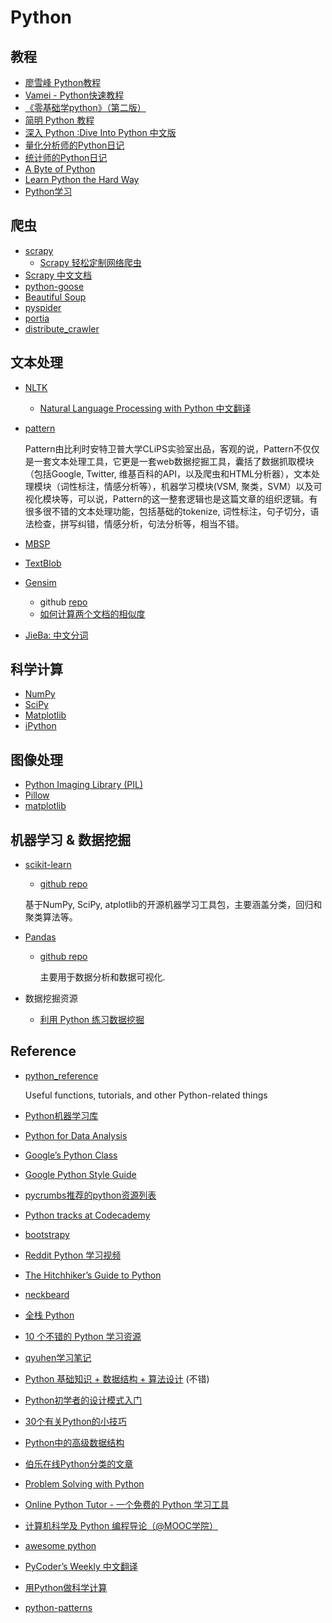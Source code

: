 # Python

## 教程
- [廖雪峰 Python教程](http://www.liaoxuefeng.com/wiki/001374738125095c955c1e6d8bb493182103fac9270762a000)
- [Vamei - Python快速教程](http://www.cnblogs.com/vamei/archive/2012/09/13/2682778.html)
- [《零基础学python》（第二版）](https://github.com/qiwsir/StarterLearningPython)
- [简明 Python 教程](http://woodpecker.org.cn/abyteofpython_cn/chinese/index.html)
- [深入 Python :Dive Into Python 中文版](http://woodpecker.org.cn/diveintopython/toc/index.html)
- [量化分析师的Python日记](https://app.wmcloud.com/mercury/community/share/54c89443f9f06c276f651a52)
- [统计师的Python日记](http://mp.weixin.qq.com/s?__biz=MjM5MDEzNDAyNQ==&mid=200997042&idx=1&sn=99b0f9426d5c6f1d7eda975aafcdc284&3rd=MzA3MDU4NTYzMw==&scene=6#rd)
- [A Byte of Python](http://www.swaroopch.com/notes/python/)
- [Learn Python the Hard Way](http://learnpythonthehardway.org/book/)
- [Python学习](http://www.cnblogs.com/feeland/category/667460.html)

## 爬虫
- [scrapy](https://github.com/scrapy/scrapy)
  * [Scrapy 轻松定制网络爬虫](http://blog.pluskid.org/?p=366)
- [Scrapy 中文文档](http://scrapy-chs.readthedocs.org/zh_CN/latest/index.html)
- [python-goose](https://github.com/grangier/python-goose)
- [Beautiful Soup](http://www.crummy.com/software/BeautifulSoup/)
- [pyspider](https://github.com/binux/pyspider)
- [portia](https://github.com/scrapinghub/portia)
- [distribute_crawler](https://github.com/gnemoug/distribute_crawler)

## 文本处理
- [NLTK](http://www.nltk.org/)
  * [Natural Language Processing with Python 中文翻译](http://www.52nlp.cn/%E6%8E%A8%E8%8D%90%EF%BC%8D%E7%94%A8python%E8%BF%9B%E8%A1%8C%E8%87%AA%E7%84%B6%E8%AF%AD%E8%A8%80%E5%A4%84%E7%90%86%EF%BC%8D%E4%B8%AD%E6%96%87%E7%BF%BB%E8%AF%91-nltk%E9%85%8D%E5%A5%97%E4%B9%A6)
- [pattern](http://www.clips.ua.ac.be/pattern)
    
    Pattern由比利时安特卫普大学CLiPS实验室出品，客观的说，Pattern不仅仅是一套文本处理工具，它更是一套web数据挖掘工具，囊括了数据抓取模块（包括Google, Twitter, 维基百科的API，以及爬虫和HTML分析器），文本处理模块（词性标注，情感分析等），机器学习模块(VSM, 聚类，SVM）以及可视化模块等，可以说，Pattern的这一整套逻辑也是这篇文章的组织逻辑。有很多很不错的文本处理功能，包括基础的tokenize, 词性标注，句子切分，语法检查，拼写纠错，情感分析，句法分析等，相当不错。

- [MBSP](http://www.clips.ua.ac.be/pages/MBSP)
- [TextBlob](http://textblob.readthedocs.org/en/dev/)
- [Gensim](http://radimrehurek.com/gensim/index.html)
  * github [repo](https://github.com/piskvorky/gensim)
  * [如何计算两个文档的相似度](http://www.52nlp.cn/%E5%A6%82%E4%BD%95%E8%AE%A1%E7%AE%97%E4%B8%A4%E4%B8%AA%E6%96%87%E6%A1%A3%E7%9A%84%E7%9B%B8%E4%BC%BC%E5%BA%A6%E4%B8%80)
- [JieBa: 中文分词](https://github.com/fxsjy/jieba)

## 科学计算
- [NumPy](http://www.numpy.org/)
- [SciPy](http://www.scipy.org/)
- [Matplotlib](http://matplotlib.org/)
- [iPython](http://ipython.org/)

## 图像处理
- [Python Imaging Library (PIL)](http://www.pythonware.com/products/pil/)
- [Pillow](https://github.com/python-pillow/Pillow)
- [matplotlib](http://matplotlib.org/)

## 机器学习 & 数据挖掘
- [scikit-learn](http://scikit-learn.org/)
  * [github repo](https://github.com/scikit-learn/scikit-learn)

  基于NumPy, SciPy, atplotlib的开源机器学习工具包，主要涵盖分类，回归和聚类算法等。

- [Pandas](http://pandas.pydata.org/)
  * [github repo](https://github.com/pydata/pandas)

    主要用于数据分析和数据可视化.

- 数据挖掘资源
  * [利用 Python 练习数据挖掘](http://python.jobbole.com/83563/)

## Reference
- [python_reference](https://github.com/rasbt/python_reference)

    Useful functions, tutorials, and other Python-related things

- [Python机器学习库](http://qxde01.blog.163.com/blog/static/67335744201368101922991/)
- [Python for Data Analysis](http://bin.sc/Readings/Programming/Python/Python%20for%20Data%20Analysis/Python_for_Data_Analysis.pdf)
- [Google’s Python Class](https://developers.google.com/edu/python/)
- [Google Python Style Guide](http://google-styleguide.googlecode.com/svn/trunk/pyguide.html)
- [pycrumbs推荐的python资源列表](https://github.com/kirang89/pycrumbs/blob/master/pycrumbs.md)
- [Python tracks at Codecademy](http://www.codecademy.com/tracks/python)
- [bootstrapy](https://github.com/kirang89/bootstrapy)
- [Reddit Python 学习视频](http://www.reddit.com/r/Python/comments/1rs7ub/what_are_some_mustwatch_python_videos/)
- [The Hitchhiker’s Guide to Python](http://docs.python-guide.org/en/latest/)
- [neckbeard](https://www.neckbeardrepublic.com/)
- [全栈 Python](http://www.fullstackpython.com/)
- [10 个不错的 Python 学习资源](http://codecondo.com/10-ways-to-learn-python/)
- [qyuhen学习笔记](https://github.com/qyuhen/book)
- [Python 基础知识 + 数据结构 + 算法设计](http://hujiaweibujidao.github.io/python/) (不错)
- [Python初学者的设计模式入门](http://blog.jobbole.com/62023/)
- [30个有关Python的小技巧](http://blog.jobbole.com/63320/)
- [Python中的高级数据结构](http://blog.jobbole.com/65218/)
- [伯乐在线Python分类的文章](http://blog.jobbole.com/category/python/)
- [Problem Solving with Python](http://interactivepython.org/courselib/static/pythonds/index.html)
- [Online Python Tutor - 一个免费的 Python 学习工具](http://www.pythontutor.com/)
- [ 计算机科学及 Python 编程导论（@MOOC学院）](http://mooc.guokr.com/course/244/Introduction-to-Computer-Science-and-Programming-Using-Python/)
- [awesome python](https://github.com/vinta/awesome-python)
- [PyCoder’s Weekly 中文翻译](http://pycoders-weekly-chinese.readthedocs.org/en/latest/index.html)
- [用Python做科学计算](http://sebug.net/paper/books/scipydoc/index.html)
- [python-patterns](https://github.com/faif/python-patterns)